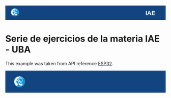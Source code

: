 ![header](doc/LogoHeader.png)

# Serie de ejercicios de la materia IAE - UBA

This example was taken from API reference [ESP32](https://github.com/espressif/esp-idf/tree/v4.4.2/examples/peripherals/uart/uart_echo).

![footer](doc/LogoFooter.png)
